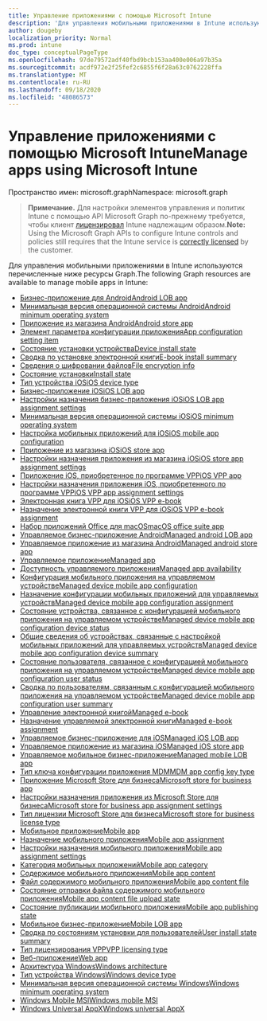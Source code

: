 ```yaml
---
title: Управление приложениями с помощью Microsoft Intune
description: 'Для управления мобильными приложениями в Intune используются перечисленные ниже ресурсы Graph.  '
author: dougeby
localization_priority: Normal
ms.prod: intune
doc_type: conceptualPageType
ms.openlocfilehash: 97de79572adf40fbd9bcb153aa400e006a97b35a
ms.sourcegitcommit: acdf972e2f25fef2c6855f6f28a63c0762228ffa
ms.translationtype: MT
ms.contentlocale: ru-RU
ms.lasthandoff: 09/18/2020
ms.locfileid: "48086573"
---
```

# <a name="manage-apps-using-microsoft-intune"></a><span data-ttu-id="2be36-103">Управление приложениями с помощью Microsoft Intune</span><span class="sxs-lookup"><span data-stu-id="2be36-103">Manage apps using Microsoft Intune</span></span>

<span data-ttu-id="2be36-104">Пространство имен: microsoft.graph</span><span class="sxs-lookup"><span data-stu-id="2be36-104">Namespace: microsoft.graph</span></span>

> <span data-ttu-id="2be36-105">**Примечание.** Для настройки элементов управления и политик Intune с помощью API Microsoft Graph по-прежнему требуется, чтобы клиент [лицензировал](https://www.microsoft.com/en-us/cloud-platform/microsoft-intune-pricing) Intune надлежащим образом.</span><span class="sxs-lookup"><span data-stu-id="2be36-105">**Note:** Using the Microsoft Graph APIs to configure Intune controls and policies still requires that the Intune service is [correctly licensed](https://www.microsoft.com/en-us/cloud-platform/microsoft-intune-pricing) by the customer.</span></span>

<span data-ttu-id="2be36-106">Для управления мобильными приложениями в Intune используются перечисленные ниже ресурсы Graph.</span><span class="sxs-lookup"><span data-stu-id="2be36-106">The following Graph resources are available to manage mobile apps in Intune:</span></span>  

- [<span data-ttu-id="2be36-107">Бизнес-приложение для Android</span><span class="sxs-lookup"><span data-stu-id="2be36-107">Android LOB app</span></span>](intune-apps-androidlobapp.md)
- [<span data-ttu-id="2be36-108">Минимальная версия операционной системы Android</span><span class="sxs-lookup"><span data-stu-id="2be36-108">Android minimum operating system</span></span>](intune-apps-androidminimumoperatingsystem.md)
- [<span data-ttu-id="2be36-109">Приложение из магазина Android</span><span class="sxs-lookup"><span data-stu-id="2be36-109">Android store app</span></span>](intune-apps-androidstoreapp.md)
- [<span data-ttu-id="2be36-110">Элемент параметра конфигурации приложения</span><span class="sxs-lookup"><span data-stu-id="2be36-110">App configuration setting item</span></span>](intune-apps-appconfigurationsettingitem.md)
- [<span data-ttu-id="2be36-111">Состояние установки устройства</span><span class="sxs-lookup"><span data-stu-id="2be36-111">Device install state</span></span>](intune-books-deviceinstallstate.md)
- [<span data-ttu-id="2be36-112">Сводка по установке электронной книги</span><span class="sxs-lookup"><span data-stu-id="2be36-112">E-book install summary</span></span>](intune-books-ebookinstallsummary.md)
- [<span data-ttu-id="2be36-113">Сведения о шифровании файлов</span><span class="sxs-lookup"><span data-stu-id="2be36-113">File encryption info</span></span>](intune-apps-fileencryptioninfo.md)
- [<span data-ttu-id="2be36-114">Состояние установки</span><span class="sxs-lookup"><span data-stu-id="2be36-114">Install state</span></span>](intune-books-installstate.md)
- [<span data-ttu-id="2be36-115">Тип устройства iOS</span><span class="sxs-lookup"><span data-stu-id="2be36-115">iOS device type</span></span>](intune-apps-iosdevicetype.md)
- [<span data-ttu-id="2be36-116">Бизнес-приложение iOS</span><span class="sxs-lookup"><span data-stu-id="2be36-116">iOS LOB app</span></span>](intune-apps-ioslobapp.md)
- [<span data-ttu-id="2be36-117">Настройки назначения бизнес-приложения iOS</span><span class="sxs-lookup"><span data-stu-id="2be36-117">iOS LOB app assignment settings</span></span>](intune-apps-ioslobappassignmentsettings.md)
- [<span data-ttu-id="2be36-118">Минимальная версия операционной системы iOS</span><span class="sxs-lookup"><span data-stu-id="2be36-118">iOS minimum operating system</span></span>](intune-apps-iosminimumoperatingsystem.md)
- [<span data-ttu-id="2be36-119">Настройка мобильных приложений для iOS</span><span class="sxs-lookup"><span data-stu-id="2be36-119">iOS mobile app configuration</span></span>](intune-apps-iosmobileappconfiguration.md)
- [<span data-ttu-id="2be36-120">Приложение из магазина iOS</span><span class="sxs-lookup"><span data-stu-id="2be36-120">iOS store app</span></span>](intune-apps-iosstoreapp.md)
- [<span data-ttu-id="2be36-121">Настройки назначения приложения из магазина iOS</span><span class="sxs-lookup"><span data-stu-id="2be36-121">iOS store app assignment settings</span></span>](intune-apps-iosstoreappassignmentsettings.md)
- [<span data-ttu-id="2be36-122">Приложение iOS, приобретенное по программе VPP</span><span class="sxs-lookup"><span data-stu-id="2be36-122">iOS VPP app</span></span>](intune-apps-iosvppapp.md)
- [<span data-ttu-id="2be36-123">Настройки назначения приложения iOS, приобретенного по программе VPP</span><span class="sxs-lookup"><span data-stu-id="2be36-123">iOS VPP app assignment settings</span></span>](intune-apps-iosvppappassignmentsettings.md)
- [<span data-ttu-id="2be36-124">Электронная книга VPP для iOS</span><span class="sxs-lookup"><span data-stu-id="2be36-124">iOS VPP e-book</span></span>](intune-books-iosvppebook.md)
- [<span data-ttu-id="2be36-125">Назначение электронной книги VPP для iOS</span><span class="sxs-lookup"><span data-stu-id="2be36-125">iOS VPP e-book assignment</span></span>](intune-books-iosvppebookassignment.md)
- [<span data-ttu-id="2be36-126">Набор приложений Office для macOS</span><span class="sxs-lookup"><span data-stu-id="2be36-126">macOS office suite app</span></span>](intune-apps-macosofficesuiteapp.md)
- [<span data-ttu-id="2be36-127">Управляемое бизнес-приложение Android</span><span class="sxs-lookup"><span data-stu-id="2be36-127">Managed android LOB app</span></span>](intune-apps-managedandroidlobapp.md)
- [<span data-ttu-id="2be36-128">Управляемое приложение из магазина Android</span><span class="sxs-lookup"><span data-stu-id="2be36-128">Managed android store app</span></span>](intune-apps-managedandroidstoreapp.md)
- [<span data-ttu-id="2be36-129">Управляемое приложение</span><span class="sxs-lookup"><span data-stu-id="2be36-129">Managed app</span></span>](intune-apps-managedapp.md)
- [<span data-ttu-id="2be36-130">Доступность управляемого приложения</span><span class="sxs-lookup"><span data-stu-id="2be36-130">Managed app availability</span></span>](intune-apps-managedappavailability.md)
- [<span data-ttu-id="2be36-131">Конфигурация мобильного приложения на управляемом устройстве</span><span class="sxs-lookup"><span data-stu-id="2be36-131">Managed device mobile app configuration</span></span>](intune-apps-manageddevicemobileappconfiguration.md)
- [<span data-ttu-id="2be36-132">Назначение конфигурации мобильных приложений для управляемых устройств</span><span class="sxs-lookup"><span data-stu-id="2be36-132">Managed device mobile app configuration assignment</span></span>](intune-apps-manageddevicemobileappconfigurationassignment.md)
- [<span data-ttu-id="2be36-133">Состояние устройства, связанное с конфигурацией мобильного приложения на управляемом устройстве</span><span class="sxs-lookup"><span data-stu-id="2be36-133">Managed device mobile app configuration device status</span></span>](intune-apps-manageddevicemobileappconfigurationdevicestatus.md)
- [<span data-ttu-id="2be36-134">Общие сведения об устройствах, связанные с настройкой мобильных приложений для управляемых устройств</span><span class="sxs-lookup"><span data-stu-id="2be36-134">Managed device mobile app configuration device summary</span></span>](intune-apps-manageddevicemobileappconfigurationdevicesummary.md)
- [<span data-ttu-id="2be36-135">Состояние пользователя, связанное с конфигурацией мобильного приложения на управляемом устройстве</span><span class="sxs-lookup"><span data-stu-id="2be36-135">Managed device mobile app configuration user status</span></span>](intune-apps-manageddevicemobileappconfigurationuserstatus.md)
- [<span data-ttu-id="2be36-136">Сводка по пользователям, связанным с конфигурацией мобильного приложения на управляемом устройстве</span><span class="sxs-lookup"><span data-stu-id="2be36-136">Managed device mobile app configuration user summary</span></span>](intune-apps-manageddevicemobileappconfigurationusersummary.md)
- [<span data-ttu-id="2be36-137">Управление электронной книгой</span><span class="sxs-lookup"><span data-stu-id="2be36-137">Managed e-book</span></span>](intune-books-managedebook.md)
- [<span data-ttu-id="2be36-138">Назначение управляемой электронной книги</span><span class="sxs-lookup"><span data-stu-id="2be36-138">Managed e-book assignment</span></span>](intune-books-managedebookassignment.md)
- [<span data-ttu-id="2be36-139">Управляемое бизнес-приложение для iOS</span><span class="sxs-lookup"><span data-stu-id="2be36-139">Managed iOS LOB app</span></span>](intune-apps-managedioslobapp.md)
- [<span data-ttu-id="2be36-140">Управляемое приложение из магазина iOS</span><span class="sxs-lookup"><span data-stu-id="2be36-140">Managed iOS store app</span></span>](intune-apps-managediosstoreapp.md)
- [<span data-ttu-id="2be36-141">Управляемое мобильное бизнес-приложение</span><span class="sxs-lookup"><span data-stu-id="2be36-141">Managed mobile LOB app</span></span>](intune-apps-managedmobilelobapp.md)
- [<span data-ttu-id="2be36-142">Тип ключа конфигурации приложения MDM</span><span class="sxs-lookup"><span data-stu-id="2be36-142">MDM app config key type</span></span>](intune-apps-mdmappconfigkeytype.md)
- [<span data-ttu-id="2be36-143">Приложение Microsoft Store для бизнеса</span><span class="sxs-lookup"><span data-stu-id="2be36-143">Microsoft store for business app</span></span>](intune-apps-microsoftstoreforbusinessapp.md)
- [<span data-ttu-id="2be36-144">Настройки назначения приложения из Microsoft Store для бизнеса</span><span class="sxs-lookup"><span data-stu-id="2be36-144">Microsoft store for business app assignment settings</span></span>](intune-apps-microsoftstoreforbusinessappassignmentsettings.md)
- [<span data-ttu-id="2be36-145">Тип лицензии Microsoft Store для бизнеса</span><span class="sxs-lookup"><span data-stu-id="2be36-145">Microsoft store for business license type</span></span>](intune-apps-microsoftstoreforbusinesslicensetype.md)
- [<span data-ttu-id="2be36-146">Мобильное приложение</span><span class="sxs-lookup"><span data-stu-id="2be36-146">Mobile app</span></span>](intune-apps-mobileapp.md)
- [<span data-ttu-id="2be36-147">Назначение мобильного приложения</span><span class="sxs-lookup"><span data-stu-id="2be36-147">Mobile app assignment</span></span>](intune-apps-mobileappassignment.md)
- [<span data-ttu-id="2be36-148">Настройки назначения мобильного приложения</span><span class="sxs-lookup"><span data-stu-id="2be36-148">Mobile app assignment settings</span></span>](intune-apps-mobileappassignmentsettings.md)
- [<span data-ttu-id="2be36-149">Категория мобильных приложений</span><span class="sxs-lookup"><span data-stu-id="2be36-149">Mobile app category</span></span>](intune-apps-mobileappcategory.md)
- [<span data-ttu-id="2be36-150">Содержимое мобильного приложения</span><span class="sxs-lookup"><span data-stu-id="2be36-150">Mobile app content</span></span>](intune-apps-mobileappcontent.md)
- [<span data-ttu-id="2be36-151">Файл содержимого мобильного приложения</span><span class="sxs-lookup"><span data-stu-id="2be36-151">Mobile app content file</span></span>](intune-apps-mobileappcontentfile.md)
- [<span data-ttu-id="2be36-152">Состояние отправки файла содержимого мобильного приложения</span><span class="sxs-lookup"><span data-stu-id="2be36-152">Mobile app content file upload state</span></span>](intune-apps-mobileappcontentfileuploadstate.md)
- [<span data-ttu-id="2be36-153">Состояние публикации мобильного приложения</span><span class="sxs-lookup"><span data-stu-id="2be36-153">Mobile app publishing state</span></span>](intune-apps-mobileapppublishingstate.md)
- [<span data-ttu-id="2be36-154">Мобильное бизнес-приложение</span><span class="sxs-lookup"><span data-stu-id="2be36-154">Mobile LOB app</span></span>](intune-apps-mobilelobapp.md)
- [<span data-ttu-id="2be36-155">Сводка по состояниям установки для пользователей</span><span class="sxs-lookup"><span data-stu-id="2be36-155">User install state summary</span></span>](intune-books-userinstallstatesummary.md)
- [<span data-ttu-id="2be36-156">Тип лицензирования VPP</span><span class="sxs-lookup"><span data-stu-id="2be36-156">VPP licensing type</span></span>](intune-apps-vpplicensingtype.md)
- [<span data-ttu-id="2be36-157">Веб-приложение</span><span class="sxs-lookup"><span data-stu-id="2be36-157">Web app</span></span>](intune-apps-webapp.md)
- [<span data-ttu-id="2be36-158">Архитектура Windows</span><span class="sxs-lookup"><span data-stu-id="2be36-158">Windows architecture</span></span>](intune-apps-windowsarchitecture.md)
- [<span data-ttu-id="2be36-159">Тип устройства Windows</span><span class="sxs-lookup"><span data-stu-id="2be36-159">Windows device type</span></span>](intune-apps-windowsdevicetype.md)
- [<span data-ttu-id="2be36-160">Минимальная версия операционной системы Windows</span><span class="sxs-lookup"><span data-stu-id="2be36-160">Windows minimum operating system</span></span>](intune-apps-windowsminimumoperatingsystem.md)
- [<span data-ttu-id="2be36-161">Windows Mobile MSI</span><span class="sxs-lookup"><span data-stu-id="2be36-161">Windows mobile MSI</span></span>](intune-apps-windowsmobilemsi.md)
- [<span data-ttu-id="2be36-162">Windows Universal AppX</span><span class="sxs-lookup"><span data-stu-id="2be36-162">Windows universal AppX</span></span>](intune-apps-windowsuniversalappx.md)






